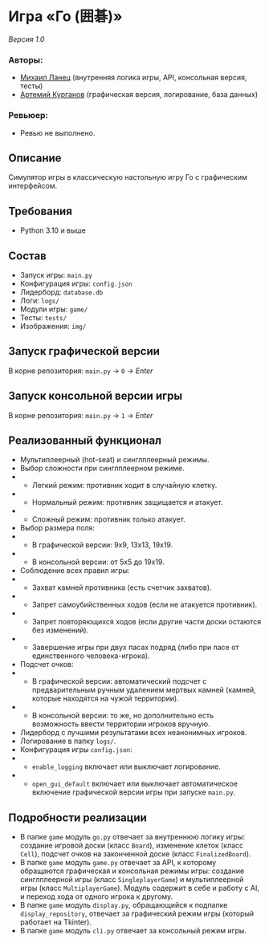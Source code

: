 # Игра «Го (囲碁)»
_Версия 1.0_

### Авторы: 
* [Михаил Ланец](https://github.com/theoilside) (внутренняя логика игры, API, консольная версия, тесты)
* [Артемий Курганов](https://github.com/artemijkurganov) (графическая версия, логирование, база данных)

### Ревьюер:
* Ревью не выполнено.

## Описание
Симулятор игры в классическую настольную игру Го с графическим интерфейсом.

## Требования
* Python 3.10 и выше

## Состав
* Запуск игры: `main.py`
* Конфигурация игры: `config.json`
* Лидерборд: `database.db`
* Логи: `logs/`
* Модули игры: `game/`
* Тесты: `tests/`
* Изображения: `img/`

## Запуск графической версии
В корне репозитория: `main.py` -> `0` -> _Enter_

## Запуск консольной версии игры
В корне репозитория: `main.py` -> `1` -> _Enter_

## Реализованный функционал
* Мультиплеерный (hot-seat) и синглплеерный режимы.
* Выбор сложности при синглплеерном режиме.
* * Легкий режим: противник ходит в случайную клетку.
* * Нормальный режим: противник защищается и атакует.
* * Сложный режим: противник только атакует.
* Выбор размера поля: 
* * В графической версии: 9х9, 13х13, 19х19.
* * В консольной версии: от 5х5 до 19х19.
* Соблюдение всех правил игры:
* * Захват камней противника (есть счетчик захватов).
* * Запрет самоубийственных ходов (если не атакуется противник).
* * Запрет повторяющихся ходов (если другие части доски остаются без изменений).
* * Завершение игры при двух пасах подряд (либо при пасе от единственного человека-игрока).
* Подсчет очков:
* * В графической версии: автоматический подсчет с предварительным ручным удалением мертвых камней (камней, которые находятся на чужой территории).
* * В консольной версии: то же, но дополнительно есть возможность ввести территории игроков вручную.
* Лидерборд с лучшими результатами всех неанонимных игроков.
* Логирование в папку `logs/`.
* Конфигурация игры `config.json`: 
* * `enable_logging` включает или выключает логирование.
* * `open_gui_default` включает или выключает автоматическое включение графической версии игры при запуске `main.py`.

## Подробности реализации
* В папке `game` модуль `go.py` отвечает за внутреннюю логику игры: создание игровой доски (класс `Board`), изменение клеток (класс `Cell`), подсчет очков на законченной доске (класс `FinalizedBoard`).
* В папке `game` модуль `game.py` отвечает за API, к которому обращаются графическая и консольная режимы игры: создание синглплеерной игры (класс `SingleplayerGame`) и мультиплеерной игры (класс `MultiplayerGame`). Модуль содержит в себе и работу с AI, и переход хода от одного игрока к другому.
* В папке `game` модуль `display.py`, обращающийся к подпапке `display_repository`, отвечает за графический режим игры (который работает на Tkinter).
* В папке `game` модуль `cli.py` отвечает за консольный режим игры.